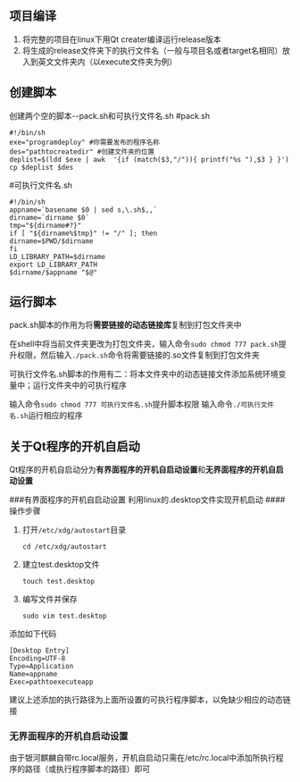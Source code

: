 ## 项目编译
1. 将完整的项目在linux下用Qt creater编译运行release版本
2. 将生成的release文件夹下的执行文件名（一般与项目名或者target名相同）放入到英文文件夹内（以execute文件夹为例）
## 创建脚本
创建两个空的脚本--pack.sh和可执行文件名.sh
#pack.sh
```
#!/bin/sh  
exe="programdeploy" #你需要发布的程序名称
des="pathtocreatedir" #创建文件夹的位置
deplist=$(ldd $exe | awk  '{if (match($3,"/")){ printf("%s "),$3 } }')  
cp $deplist $des
```
#可执行文件名.sh
```
#!/bin/sh  
appname=`basename $0 | sed s,\.sh$,,`  
dirname=`dirname $0`  
tmp="${dirname#?}"  
if [ "${dirname%$tmp}" != "/" ]; then  
dirname=$PWD/$dirname  
fi  
LD_LIBRARY_PATH=$dirname  
export LD_LIBRARY_PATH  
$dirname/$appname "$@"
```
## 运行脚本
pack.sh脚本的作用为将**需要链接的动态链接库**复制到打包文件夹中

在shell中将当前文件夹更改为打包文件夹，输入命令`sudo chmod 777 pack.sh`提升权限，然后输入`./pack.sh`命令将需要链接的.so文件复制到打包文件夹

可执行文件名.sh脚本的作用有二：将本文件夹中的动态链接文件添加系统环境变量中；运行文件夹中的可执行程序

输入命令`sudo chmod 777 可执行文件名.sh`提升脚本权限
输入命令`./可执行文件名.sh`运行相应的程序

## 关于Qt程序的开机自启动
Qt程序的开机自启动分为**有界面程序的开机自启动设置**和**无界面程序的开机自启动设置**

###有界面程序的开机自启动设置
利用linux的.desktop文件实现开机启动
####操作步骤
1. 打开`/etc/xdg/autostart`目录
    ```
    cd /etc/xdg/autostart
    ```
2. 建立test.desktop文件
    ```
    touch test.desktop
    ```
3. 编写文件并保存
   ```
   sudo vim test.desktop
   ```
添加如下代码
```
[Desktop Entry]
Encoding=UTF-8
Type=Application
Name=appname
Exec=pathtoexecuteapp
```

建议上述添加的执行路径为上面所设置的可执行程序脚本，以免缺少相应的动态链接

### 无界面程序的开机自启动设置
由于银河麒麟自带rc.local服务，开机自启动只需在/etc/rc.local中添加所执行程序的路径（或执行程序脚本的路径）即可
